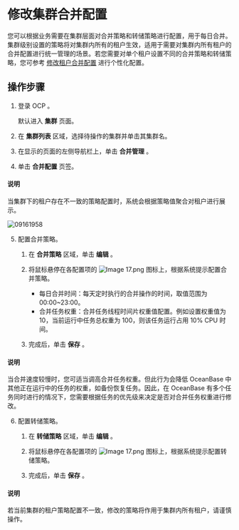# 修改集群合并配置

您可以根据业务需要在集群层面对合并策略和转储策略进行配置，用于每日合并。
集群级别设置的策略将对集群内所有的租户生效，适用于需要对集群内所有租户的合并配置进行统一管理的场景。若您需要对单个租户设置不同的合并策略和转储策略，您可参考 [修改租户合并配置](../../500.tenant-functions/1000.merge-management/100.manage-merge-configuration.md) 进行个性化配置。

## 操作步骤

1. 登录 OCP 。

   默认进入 **集群** 页面。

2. 在 **集群列表** 区域，选择待操作的集群并单击其集群名。

3. 在显示的页面的左侧导航栏上，单击 **合并管理** 。

4. 单击 **合并配置** 页签。

  <main id="notice" type='explain'>
    <h4>说明</h4>
    <p>当集群下的租户存在不一致的策略配置时，系统会根据策略值聚合对租户进行展示。</p>
  </main>

   ![09161958](https://obbusiness-private.oss-cn-shanghai.aliyuncs.com/doc/img/ocp/%E5%90%88%E5%B9%B6%E9%85%8D%E7%BD%AE1.png)

5. 配置合并策略。

   1. 在 **合并策略** 区域，单击 **编辑** 。

   2. 将鼠标悬停在各配置项的 ![Image 17.png](https://help-static-aliyun-doc.aliyuncs.com/assets/img/zh-CN/8048190061/p168332.png "Image 17.png") 图标上，根据系统提示配置合并策略。

      * 每日合并时间：每天定时执行的合并操作的时间，取值范围为 00:00~23:00。
      * 合并任务权重：合并任务线程时间片权重值配置。例如设置权重值为 10，当前运行中任务总权重为 100，则该任务运行占用 10% CPU 时间。

   3. 完成后，单击 **保存** 。

  <main id="notice" type='explain'>
    <h4>说明</h4>
    <p>当合并速度较慢时，您可适当调高合并任务权重。但此行为会降低 OceanBase 中其他正在运行中的任务的权重，如备份恢复任务。因此，在 OceanBase 有多个任务同时进行的情况下，您需要根据任务的优先级来决定是否对合并任务权重进行修改。</p>
  </main>

6. 配置转储策略。

   1. 在 **转储策略** 区域，单击 **编辑** 。

   2. 将鼠标悬停在各配置项的 ![Image 17.png](https://help-static-aliyun-doc.aliyuncs.com/assets/img/zh-CN/8048190061/p168332.png "Image 17.png") 图标上，根据系统提示配置转储策略。

   3. 完成后，单击 **保存** 。

  <main id="notice" type='explain'>
    <h4>说明</h4>
    <p>若当前集群的租户策略配置不一致，修改的策略将作用于集群内所有租户，请谨慎操作。</p>
  </main>
